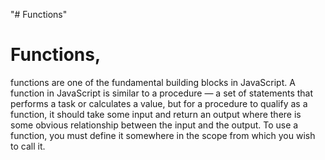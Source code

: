 "# Functions"

# Functions,
functions are one of the fundamental building blocks in JavaScript. A function in JavaScript is similar to a procedure — a set of statements that performs a task or calculates a value, but for a procedure to qualify as a function, it should take some input and return an output where there is some obvious relationship between the input and the output. To use a function, you must define it somewhere in the scope from which you wish to call it.
